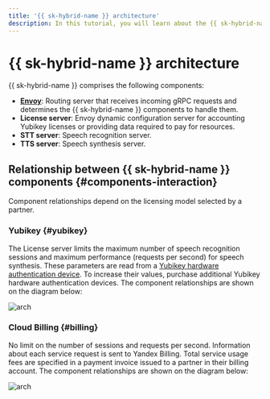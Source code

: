 ```yaml
---
title: '{{ sk-hybrid-name }} architecture'
description: In this tutorial, you will learn about the {{ sk-hybrid-name }} components.
---
```


# {{ sk-hybrid-name }} architecture

{{ sk-hybrid-name }} comprises the following components:

* **[Envoy](https://www.envoyproxy.io/docs)**: Routing server that receives incoming gRPC requests and determines the {{ sk-hybrid-name }} components to handle them.
* **License server**: Envoy dynamic configuration server for accounting Yubikey licenses or providing data required to pay for resources.
* **STT server**: Speech recognition server.
* **TTS server**: Speech synthesis server.

## Relationship between {{ sk-hybrid-name }} components {#components-interaction}

Component relationships depend on the licensing model selected by a partner.

### Yubikey {#yubikey}

The License server limits the maximum number of speech recognition sessions and maximum performance (requests per second) for speech synthesis. These parameters are read from a [Yubikey hardware authentication device](https://yubico.com). To increase their values, purchase additional Yubikey hardware authentication devices. The component relationships are shown on the diagram below:

![arch](../_assets/speechkit-hybrid-yubikey.svg)

### Cloud Billing {#billing}

No limit on the number of sessions and requests per second. Information about each service request is sent to Yandex Billing. Total service usage fees are specified in a payment invoice issued to a partner in their billing account. The component relationships are shown on the diagram below:

![arch](../_assets/speechkit-hybrid-billing-agent.svg)
